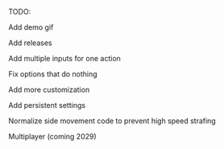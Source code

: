 TODO:

Add demo gif

Add releases

Add multiple inputs for one action

Fix options that do nothing

Add more customization

Add persistent settings

Normalize side movement code to prevent high speed strafing

Multiplayer (coming 2029)


